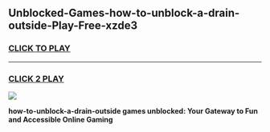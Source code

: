 
## Unblocked-Games-how-to-unblock-a-drain-outside-Play-Free-xzde3
<h3>
<a href="https://premium76.site?title=how-to-unblock-a-drain-outside&ref=18A1">CLICK TO PLAY</a></h3>
<hr>

<h3>
<a href="https://premium76.site?title=how-to-unblock-a-drain-outside&ref=18A1">CLICK 2 PLAY</a>
  
</h3>

<a href="https://premium76.site?title=how-to-unblock-a-drain-outside&ref=18A1"><img src="https://clearcache.store/games.png"></a>


**how-to-unblock-a-drain-outside games unblocked: Your Gateway to Fun and Accessible Online Gaming**
